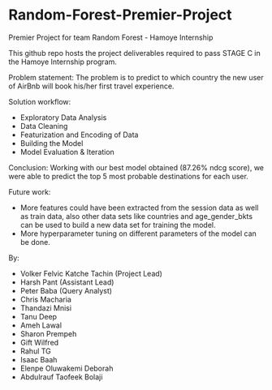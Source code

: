 # Random-Forest-Premier-Project
Premier Project for team Random Forest - Hamoye Internship

This github repo hosts the project deliverables required to pass STAGE C in the Hamoye Internship program.

Problem statement:
The problem is to predict to which country the new user of AirBnb will book his/her first travel experience.

Solution workflow:
- Exploratory Data Analysis
- Data Cleaning
- Featurization and Encoding of Data
- Building the Model
- Model Evaluation & Iteration

Conclusion:
Working with our best model obtained (87.26% ndcg score), we were able to predict the top 5 most probable destinations for each user.

Future work:
- More features could have been extracted from the session data as well as train data, also other data sets like countries and age_gender_bkts can be used to build a new data set for training the model.
- More hyperparameter tuning on different parameters of the model can be done.

By:
- Volker Felvic Katche Tachin (Project Lead)
- Harsh Pant (Assistant Lead)
- Peter Baba (Query Analyst)
- Chris Macharia
- Thandazi Mnisi
- Tanu Deep
- Ameh Lawal
- Sharon Prempeh
- Gift Wilfred
- Rahul TG
- Isaac Baah
- Elenpe Oluwakemi Deborah
- Abdulrauf Taofeek Bolaji
